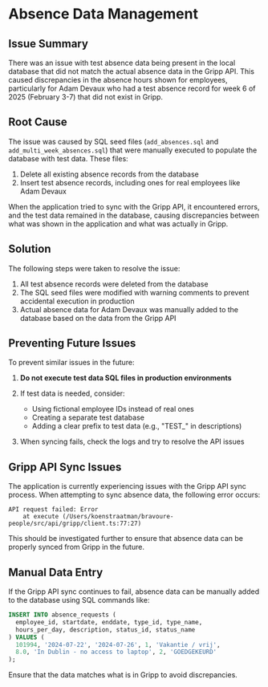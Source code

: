 # Absence Data Management

## Issue Summary

There was an issue with test absence data being present in the local database that did not match the actual absence data in the Gripp API. This caused discrepancies in the absence hours shown for employees, particularly for Adam Devaux who had a test absence record for week 6 of 2025 (February 3-7) that did not exist in Gripp.

## Root Cause

The issue was caused by SQL seed files (`add_absences.sql` and `add_multi_week_absences.sql`) that were manually executed to populate the database with test data. These files:

1. Delete all existing absence records from the database
2. Insert test absence records, including ones for real employees like Adam Devaux

When the application tried to sync with the Gripp API, it encountered errors, and the test data remained in the database, causing discrepancies between what was shown in the application and what was actually in Gripp.

## Solution

The following steps were taken to resolve the issue:

1. All test absence records were deleted from the database
2. The SQL seed files were modified with warning comments to prevent accidental execution in production
3. Actual absence data for Adam Devaux was manually added to the database based on the data from the Gripp API

## Preventing Future Issues

To prevent similar issues in the future:

1. **Do not execute test data SQL files in production environments**
2. If test data is needed, consider:
   - Using fictional employee IDs instead of real ones
   - Creating a separate test database
   - Adding a clear prefix to test data (e.g., "TEST_" in descriptions)

3. When syncing fails, check the logs and try to resolve the API issues

## Gripp API Sync Issues

The application is currently experiencing issues with the Gripp API sync process. When attempting to sync absence data, the following error occurs:

```
API request failed: Error
    at execute (/Users/koenstraatman/bravoure-people/src/api/gripp/client.ts:77:27)
```

This should be investigated further to ensure that absence data can be properly synced from Gripp in the future.

## Manual Data Entry

If the Gripp API sync continues to fail, absence data can be manually added to the database using SQL commands like:

```sql
INSERT INTO absence_requests (
  employee_id, startdate, enddate, type_id, type_name, 
  hours_per_day, description, status_id, status_name
) VALUES (
  101994, '2024-07-22', '2024-07-26', 1, 'Vakantie / vrij', 
  8.0, 'In Dublin - no access to laptop', 2, 'GOEDGEKEURD'
);
```

Ensure that the data matches what is in Gripp to avoid discrepancies. 